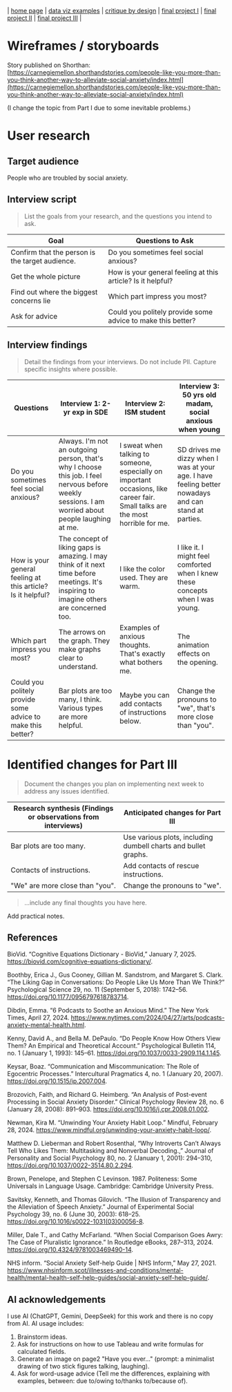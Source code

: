 | [home page](https://cmustudent.github.io/tswd-portfolio-templates/) | [data viz examples](dataviz-examples) | [critique by design](critique-by-design) | [final project I](final-project-part-one) | [final project II](final-project-part-two) | [final project III](final-project-part-three) |

# Wireframes / storyboards
Story published on Shorthan: [https://carnegiemellon.shorthandstories.com/people-like-you-more-than-you-think-another-way-to-alleviate-social-anxiety/index.html](https://carnegiemellon.shorthandstories.com/people-like-you-more-than-you-think-another-way-to-alleviate-social-anxiety/index.html)

(I change the topic from Part I due to some inevitable problems.)

# User research 

## Target audience

People who are troubled by social anxiety.

## Interview script
> List the goals from your research, and the questions you intend to ask. 

| Goal | Questions to Ask |
|------|------------------|
|Confirm that the person is the target audience.|Do you sometimes feel social anxious?|
|Get the whole picture|How is your general feeling at this article? Is it helpful?|
|Find out where the biggest concerns lie|Which part impress you most?|
|Ask for advice|Could you politely provide some advice to make this better?|

## Interview findings
> Detail the findings from your interviews. Do not include PII. Capture specific insights where possible.

| Questions               | Interview 1: 2-yr exp in SDE | Interview 2: ISM student | Interview 3: 50 yrs old madam, social anxious when young |
|-------------------------|--------------------------------|-------------|-------------|
|Do you sometimes feel social anxious?|Always. I'm not an outgoing person, that's why I choose this job. I feel nervous before weekly sessions. I am worried about people laughing at me.|I sweat when talking to someone, especially on important occasions, like career fair. Small talks are the most horrible for me.|SD drives me dizzy when I was at your age. I have feeling better nowadays and can stand at parties.|
|How is your general feeling at this article? Is it helpful?|The concept of liking gaps is amazing. I may think of it next time before meetings. It's inspiring to imagine others are concerned too.|I like the color used. They are warm.|I like it. I might feel comforted when I knew these concepts when I was young.|
|Which part impress you most?|The arrows on the graph. They make graphs clear to understand.|Examples of anxious thoughts. That's exactly what bothers me.|The animation effects on the opening.|
|Could you politely provide some advice to make this better?|Bar plots are too many, I think. Various types are more helpful.|Maybe you can add contacts of instructions below.|Change the pronouns to "we", that's more close than "you".|


# Identified changes for Part III
> Document the changes you plan on implementing next week to address any issues identified.  

| Research synthesis (Findings or observations from interviews)                       | Anticipated changes for Part III|
|------------------------------------------|--------------------------------------------------------------------------------|
|Bar plots are too many.|Use various plots, including dumbell charts and bullet graphs.|
|Contacts of instructions.|Add contacts of rescue instructions.|
|"We" are more close than "you".|Change the pronouns to "we".|

> ...include any final thoughts you have here. 

Add practical notes.

## References

BioVid. “Cognitive Equations Dictionary - BioVid,” January 7, 2025. https://biovid.com/cognitive-equations-dictionary/.

Boothby, Erica J., Gus Cooney, Gillian M. Sandstrom, and Margaret S. Clark. “The Liking Gap in Conversations: Do People Like Us More Than We Think?” Psychological Science 29, no. 11 (September 5, 2018): 1742–56. https://doi.org/10.1177/0956797618783714.

Dibdin, Emma. “6 Podcasts to Soothe an Anxious Mind.” The New York Times, April 27, 2024. https://www.nytimes.com/2024/04/27/arts/podcasts-anxiety-mental-health.html.

Kenny, David A., and Bella M. DePaulo. “Do People Know How Others View Them? An Empirical and Theoretical Account.” Psychological Bulletin 114, no. 1 (January 1, 1993): 145–61. https://doi.org/10.1037/0033-2909.114.1.145.

Keysar, Boaz. “Communication and Miscommunication: The Role of Egocentric Processes.” Intercultural Pragmatics 4, no. 1 (January 20, 2007). https://doi.org/10.1515/ip.2007.004.

Brozovich, Faith, and Richard G. Heimberg. “An Analysis of Post-event Processing in Social Anxiety Disorder.” Clinical Psychology Review 28, no. 6 (January 28, 2008): 891–903. https://doi.org/10.1016/j.cpr.2008.01.002.

Newman, Kira M. “Unwinding Your Anxiety Habit Loop.” Mindful, February 28, 2024. https://www.mindful.org/unwinding-your-anxiety-habit-loop/.

Matthew D. Lieberman and Robert Rosenthal, “Why Introverts Can’t Always Tell Who Likes Them: Multitasking and Nonverbal Decoding.,” Journal of Personality and Social Psychology 80, no. 2 (January 1, 2001): 294–310, https://doi.org/10.1037/0022-3514.80.2.294.

Brown, Penelope, and Stephen C Levinson. 1987. Politeness: Some Universals in Language Usage. Cambridge: Cambridge University Press.

Savitsky, Kenneth, and Thomas Gilovich. “The Illusion of Transparency and the Alleviation of Speech Anxiety.” Journal of Experimental Social Psychology 39, no. 6 (June 30, 2003): 618–25. https://doi.org/10.1016/s0022-1031(03)00056-8.

Miller, Dale T., and Cathy McFarland. “When Social Comparison Goes Awry: The Case of Pluralistic Ignorance.” In Routledge eBooks, 287–313, 2024. https://doi.org/10.4324/9781003469490-14.

NHS inform. “Social Anxiety Self-help Guide | NHS Inform,” May 27, 2021. https://www.nhsinform.scot/illnesses-and-conditions/mental-health/mental-health-self-help-guides/social-anxiety-self-help-guide/.

## AI acknowledgements
I use AI (ChatGPT, Gemini, DeepSeek) for this work and there is no copy from AI. AI usage includes:
1. Brainstorm ideas.
2. Ask for instructions on how to use Tableau and write formulas for calculated fields.
3. Generate an image on page2 "Have you ever..." (prompt: a minimalist drawing of two stick figures talking, laughing).
4. Ask for word-usage advice (Tell me the differences, explaining with examples, between: due to/owing to/thanks to/because of).
